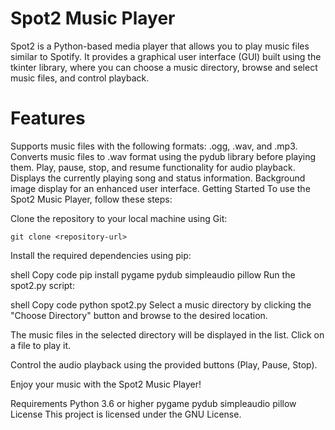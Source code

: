 # Spot2 Music Player
Spot2 is a Python-based media player that allows you to play music files similar to Spotify. It provides a graphical user interface (GUI) built using the tkinter library, where you can choose a music directory, browse and select music files, and control playback.

# Features
Supports music files with the following formats: .ogg, .wav, and .mp3.
Converts music files to .wav format using the pydub library before playing them.
Play, pause, stop, and resume functionality for audio playback.
Displays the currently playing song and status information.
Background image display for an enhanced user interface.
Getting Started
To use the Spot2 Music Player, follow these steps:

Clone the repository to your local machine using Git:


`git clone <repository-url>`

Install the required dependencies using pip:

shell
Copy code
pip install pygame pydub simpleaudio pillow
Run the spot2.py script:

shell
Copy code
python spot2.py
Select a music directory by clicking the "Choose Directory" button and browse to the desired location.

The music files in the selected directory will be displayed in the list. Click on a file to play it.

Control the audio playback using the provided buttons (Play, Pause, Stop).

Enjoy your music with the Spot2 Music Player!

Requirements
Python 3.6 or higher
pygame
pydub
simpleaudio
pillow
License
This project is licensed under the GNU License.
